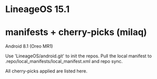 LineageOS 15.1
================================
manifests + cherry-picks (milaq)
================================

Android 8.1 (Oreo MR1)

Use 'LineageOS/android.git' to init the repos.
Pull the local manifest to .repo/local_manifests/local_manifest.xml and repo sync.

All cherry-picks applied are listed here.
